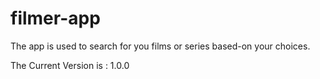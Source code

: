 # filmer-app
The app is used to search for you films or series based-on your choices.

The Current Version is : 1.0.0

